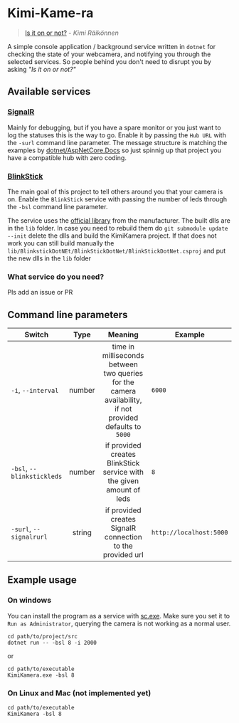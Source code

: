 # Kimi-Kame-ra
> [Is it on or not?](https://www.youtube.com/watch?v=hI0Q7IPWjOk&t=13s) - *Kimi Räikönnen* 

A simple console application / background service written in `dotnet` for checking the state of your webcamera, and notifying you through the selected services. So people behind you don't need to disrupt you by asking *"Is it on or not?"*

## Available services
### [SignalR](https://dotnet.microsoft.com/apps/aspnet/signalr)
Mainly for debugging, but if you have a spare monitor or you just want to log the statuses this is the way to go.
Enable it by passing the `Hub URL` with the `-surl` command line parameter.
The message structure is matching the examples by [dotnet/AspNetCore.Docs](https://github.com/dotnet/AspNetCore.Docs/tree/main/aspnetcore/signalr/javascript-client/samples/3.x/SignalRChat) so just spinnig up that project you have a compatible hub with zero coding.

### [BlinkStick](https://www.blinkstick.com/)
The main goal of this project to tell others around you that your camera is on.
Enable the `BlinkStick` service with passing the number of leds through the `-bsl` command line parameter.

The service uses the [official library](https://github.com/arvydas/BlinkStickDotNet) from the manufacturer. The built dlls are in the `lib` folder.
In case you need to rebuild them do `git submodule update --init` delete the dlls and build the KimiKamera project. If that does not work you can still build manually the `lib/BlinkstickDotNEt/BlinkStickDotNet/BlinkStickDotNet.csproj` and put the new dlls in the `lib` folder

### What service do you need?
Pls add an issue or PR

## Command line parameters
| Switch | Type | Meaning | Example |
|----------|:------:|:---------:|---|
| `-i`, `--interval` | number | time in milliseconds between two queries for the camera availability, if not provided defaults to `5000` | `6000`
| `-bsl`, `--blinkstickleds` | number | if provided creates BlinkStick service with the given amount of leds | `8`
| `-surl`, `--signalrurl` | string | if provided creates SignalR connection to the provided url | `http://localhost:5000`

## Example usage

### On windows 
You can install the program as a service with [sc.exe](https://docs.microsoft.com/en-us/windows-server/administration/windows-commands/sc-create). Make sure you set it to `Run as Administrator`, querying the camera is not working as a normal user.
```
cd path/to/project/src
dotnet run -- -bsl 8 -i 2000
```
or
```
cd path/to/executable
KimiKamera.exe -bsl 8
```

### On Linux and Mac (not implemented yet)
```
cd path/to/executable
KimiKamera -bsl 8
```